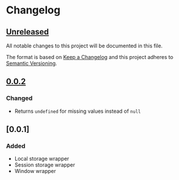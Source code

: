# Changelog

## [Unreleased]

All notable changes to this project will be documented in this file.

The format is based on [Keep a Changelog](https://keepachangelog.com/en/1.0.0/)
and this project adheres to [Semantic Versioning](https://semver.org/spec/v2.0.0.html).

## [0.0.2]

### Changed

- Returns `undefined` for missing values instead of `null`

## [0.0.1]

### Added

- Local storage wrapper
- Session storage wrapper
- Window wrapper

[Unreleased]: https://github.com/Spaier/Spaier.Recaptcha/compare/0.0.2...HEAD
[0.0.2]: https://github.com/Spaier/Spaier.Recaptcha/compare/0.0.1...0.0.2
